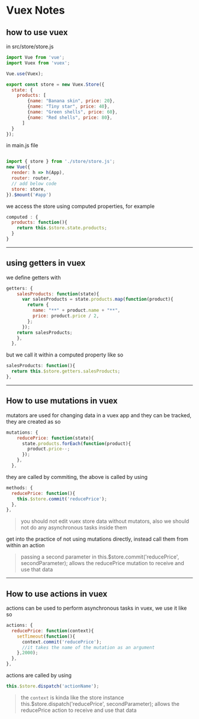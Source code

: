 
# Vuex Notes

## how to use vuex

in src/store/store.js
```js
import Vue from 'vue';
import Vuex from 'vuex';

Vue.use(Vuex);

export const store = new Vuex.Store({
  state: {
    products: [
        {name: "Banana skin", price: 20},
        {name: "Tiny star", price: 40},
        {name: "Green shells", price: 60},
        {name: "Red shells", price: 80},
      ]
  }
});

```
in main.js file

```js

import { store } from './store/store.js';
new Vue({
  render: h => h(App),
  router: router,
  // add below code
  store: store,
}).$mount('#app')
```


we access the store using computed properties, for example
```js
computed : {
  products: function(){
    return this.$store.state.products;
  }
}

```
---

## using getters in vuex

we define getters with 
```js
getters: {
    salesProducts: function(state){
      var salesProducts = state.products.map(function(product){
        return {
          name: "**" + product.name + "**",
          price: product.price / 2,
        };
      });
    return salesProducts; 
    },
  },
  ```
but we call it within a computed property like so

```js
salesProducts: function(){
  return this.$store.getters.salesProducts;
},
```

---

## How to use mutations in vuex

mutators are used for changing data in a vuex app and they can be tracked, they are created as so
```js
mutations: {
    reducePrice: function(state){
      state.products.forEach(function(product){
        product.price--;
      });
    },
  },
```
they are called by commiting, the above is called by using
```js
methods: {
  reducePrice: function(){
    this.$store.commit('reducePrice');
  },
},
```
> you should not edit vuex store data without mutators, also we should not do any asynchronous tasks inside them

get into the practice of not using mutations directly, instead call them from within an action

>passing a second parameter in this.$store.commit('reducePrice', secondParameter); allows the reducePrice mutation to receive and use that data 

---

## How to use actions in vuex

actions can be used to perform asynchronous tasks in vuex, we use it like so
```js
actions: {
  reducePrice: function(context){
    setTimeout(function(){
      context.commit('reducePrice');
      //it takes the name of the mutation as an argument
    },2000);
  },
},
```
actions are called by using 
```js
this.$store.dispatch('actionName');
```
>the `context` is kinda like the store instance
>this.$store.dispatch('reducePrice', secondParameter); allows the reducePrice action to receive and use that data 
